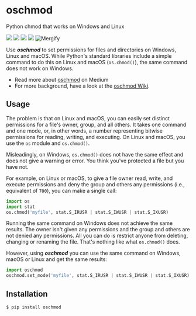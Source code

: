# oschmod
Python chmod that works on Windows and Linux

<p>
    <a href="./LICENSE" alt="License">
        <img src="https://img.shields.io/github/license/YakDriver/oschmod.svg" /></a>
    <a href="http://travis-ci.org/YakDriver/oschmod" alt="Build status">
        <img src="https://travis-ci.org/YakDriver/oschmod.svg?branch=master" /></a>
    <a href="https://pypi.python.org/pypi/oschmod" alt="Python versions">
        <img src="https://img.shields.io/pypi/pyversions/oschmod.svg" /></a>
    <a href="https://pypi.python.org/pypi/oschmod" alt="Version">
        <img src="https://img.shields.io/pypi/v/oschmod.svg" /></a>
    <img src="https://img.shields.io/endpoint.svg?url=https://gh.mergify.io/badges/YakDriver/oschmod" alt="Mergify"/>
</p>

Use ***oschmod*** to set permissions for files and directories on Windows, Linux and macOS. While Python's standard libraries include a simple command to do this on Linux and macOS (`os.chmod()`), the same command does not work on Windows.

* Read more about [oschmod](https://medium.com/faun/secure-files-with-python-on-windows-macos-and-linux-7b2b9899992) on Medium
* For more background, have a look at the [oschmod Wiki](https://github.com/YakDriver/oschmod/wiki).

## Usage

The problem is that on Linux and macOS, you can easily set distinct permissions for a file's owner, group, and all others. It takes one command and one mode, or, in other words, a number representing bitwise permissions for reading, writing, and executing. On Linux and macOS, you use the `os` module and `os.chmod()`.

Misleadingly, on Windows, `os.chmod()` does not have the same effect and does not give a warning or error. You think you've protected a file but you have not. 

For example, on Linux or macOS, to give a file owner read, write, and execute permissions and deny the group and others any permissions (i.e., equivalent of `700`), you can make a single call:

```python
import os
import stat
os.chmod('myfile', stat.S_IRUSR | stat.S_IWUSR | stat.S_IXUSR)
```

Running the same command on Windows does not achieve the same results. The owner isn't given any permissions and the group and others are not denied any permissions. All you can do is restrict anyone from deleting, changing or renaming the file. That's nothing like what `os.chmod()` does.

However, using ***oschmod*** you can use the same command on Windows, macOS or Linux and get the same results:

```python
import oschmod
oschmod.set_mode('myfile', stat.S_IRUSR | stat.S_IWUSR | stat.S_IXUSR)
```

## Installation

```console
$ pip install oschmod
```
